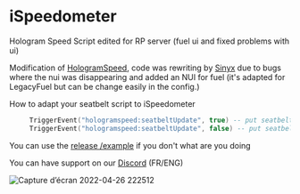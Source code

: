 # iSpeedometer
Hologram Speed Script edited for RP server (fuel ui and fixed problems with ui)

Modification of <a href="https://github.com/kasuganosoras/hologramspeed">HologramSpeed</a>, code was rewriting by <a href="https://github.com/s1nyx">Sinyx</a> due to
bugs where the nui was disappearing and added an NUI for fuel (it's adapted for LegacyFuel but can be change easily in the config.)

How to adapt your seatbelt script to iSpeedometer
```lua
     TriggerEvent("hologramspeed:seatbeltUpdate", true) -- put seatbelt to ON (in HUD)
     TriggerEvent("hologramspeed:seatbeltUpdate", false) -- put seatbelt to OFF (in HUD)
```
You can use the <a href ="https://github.com/idev-co/iSpeedometer/releases/tag/seatbelt">release /example</a> if you don't what are you doing

You can have support on our <a href="https://discord.gg/8ecXhFXqR4">Discord</a> (FR/ENG)


![Capture d’écran 2022-04-26 222512](https://user-images.githubusercontent.com/40030799/165386454-b5a423b9-eaa4-44de-a692-dc3ae52db71d.png)
